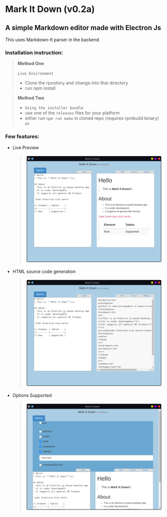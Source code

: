 # Mark It Down (v0.2a)

## A simple Markdown editor made with Electron Js

This uses Markdown-It parser in the backend

### Installation instruction:

> **Method One**
>
> `Live Environment`
>
> - Clone the rpository and change into that directory
> - run npm install

> **Method Two**
>
> - `Using the installer bundle`
> - use one of the `releases` files for your platform
> - either run `npm run make` in cloned repo (requires rpmbuild binary) or

### Few features:

- Live Preview
  > ![Live Preview](./screenshots/md_editing.png)
- HTML source code generation
  > ![HTML source generation](./screenshots/html_source.png)
- Options Supported
  > ![Options Supported](./screenshots/options.png)
